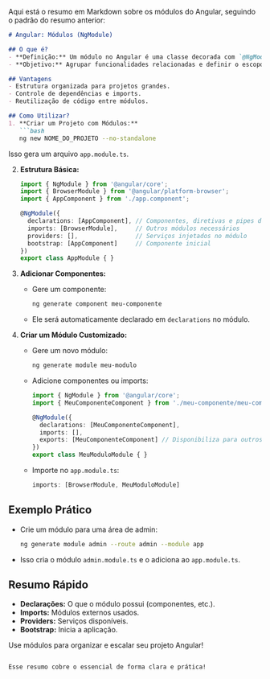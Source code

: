 Aqui está o resumo em Markdown sobre os módulos do Angular, seguindo o padrão do resumo anterior:

```markdown
# Angular: Módulos (NgModule)

## O que é?
- **Definição:** Um módulo no Angular é uma classe decorada com `@NgModule` que organiza componentes, diretivas, pipes e serviços.
- **Objetivo:** Agrupar funcionalidades relacionadas e definir o escopo da aplicação.

## Vantagens
- Estrutura organizada para projetos grandes.
- Controle de dependências e imports.
- Reutilização de código entre módulos.

## Como Utilizar?
1. **Criar um Projeto com Módulos:**
   ```bash
   ng new NOME_DO_PROJETO --no-standalone
   ```
   Isso gera um arquivo `app.module.ts`.

2. **Estrutura Básica:**
   ```typescript
   import { NgModule } from '@angular/core';
   import { BrowserModule } from '@angular/platform-browser';
   import { AppComponent } from './app.component';

   @NgModule({
     declarations: [AppComponent], // Componentes, diretivas e pipes do módulo
     imports: [BrowserModule],     // Outros módulos necessários
     providers: [],                // Serviços injetados no módulo
     bootstrap: [AppComponent]     // Componente inicial
   })
   export class AppModule { }
   ```

3. **Adicionar Componentes:**
   - Gere um componente:
     ```bash
     ng generate component meu-componente
     ```
   - Ele será automaticamente declarado em `declarations` no módulo.

4. **Criar um Módulo Customizado:**
   - Gere um novo módulo:
     ```bash
     ng generate module meu-modulo
     ```
   - Adicione componentes ou imports:
     ```typescript
     import { NgModule } from '@angular/core';
     import { MeuComponenteComponent } from './meu-componente/meu-componente.component';

     @NgModule({
       declarations: [MeuComponenteComponent],
       imports: [],
       exports: [MeuComponenteComponent] // Disponibiliza para outros módulos
     })
     export class MeuModuloModule { }
     ```
   - Importe no `app.module.ts`:
     ```typescript
     imports: [BrowserModule, MeuModuloModule]
     ```

## Exemplo Prático
- Crie um módulo para uma área de admin:
  ```bash
  ng generate module admin --route admin --module app
  ```
- Isso cria o módulo `admin.module.ts` e o adiciona ao `app.module.ts`.

## Resumo Rápido
- **Declarações:** O que o módulo possui (componentes, etc.).
- **Imports:** Módulos externos usados.
- **Providers:** Serviços disponíveis.
- **Bootstrap:** Inicia a aplicação.

Use módulos para organizar e escalar seu projeto Angular!
```

Esse resumo cobre o essencial de forma clara e prática!
